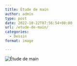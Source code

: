 ```yaml
---
title: Étude de main
author: admin
type: post
date: 2022-10-22T07:56:54+00:00
url: /etude-de-main/
categories:
  - Dessin
format: image

---
```

![Étude de main](./img_0245.jpg)